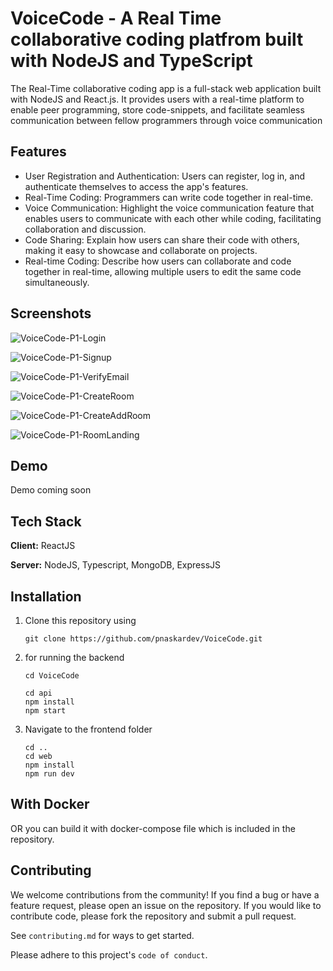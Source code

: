 
# VoiceCode - A Real Time collaborative coding platfrom built with NodeJS and TypeScript

The Real-Time collaborative coding app is a full-stack web application built with NodeJS and React.js. It provides users with a real-time platform to enable peer programming, store code-snippets, and facilitate seamless communication between fellow programmers through voice communication

## Features

- User Registration and Authentication: Users can register, log in, and authenticate themselves to access the app's features.
- Real-Time Coding: Programmers can write code together in real-time.
- Voice Communication: Highlight the voice communication feature that enables users to communicate with each other while coding, facilitating collaboration and discussion.
- Code Sharing: Explain how users can share their code with others, making it easy to showcase and collaborate on projects.
- Real-time Coding: Describe how users can collaborate and code together in real-time, allowing multiple users to edit the same code simultaneously.

## Screenshots

![VoiceCode-P1-Login](https://github.com/pnaskardev/VoiceCode/assets/71266237/0b1fe237-86be-470e-9a87-1a7c7b109e65)

![VoiceCode-P1-Signup](https://github.com/pnaskardev/VoiceCode/assets/71266237/00ef2625-1aff-4df8-984c-3f9173cf64a1)

![VoiceCode-P1-VerifyEmail](https://github.com/pnaskardev/VoiceCode/assets/71266237/5e0de314-de5f-45be-94cd-06be8cd9c2be)

![VoiceCode-P1-CreateRoom](https://github.com/pnaskardev/VoiceCode/assets/71266237/a408ce86-1dfe-4577-8111-a44ca363722f)

![VoiceCode-P1-CreateAddRoom](https://github.com/pnaskardev/VoiceCode/assets/71266237/0461c573-a31d-4ef3-a160-ca4ab70ed7e5)

![VoiceCode-P1-RoomLanding](https://github.com/pnaskardev/VoiceCode/assets/71266237/9fc6bb3a-4ccc-4222-b704-457f20b701d9)






## Demo

Demo coming soon

## Tech Stack

**Client:** ReactJS

**Server:** NodeJS, Typescript, MongoDB, ExpressJS

## Installation

1. Clone this repository using

   ```
   git clone https://github.com/pnaskardev/VoiceCode.git
   ```

2. for running the backend

   ```
   cd VoiceCode
   
   cd api
   npm install
   npm start
   ```

3. Navigate to the frontend folder

   ```
   cd ..
   cd web
   npm install 
   npm run dev
   ```

## With Docker

OR you can build it with docker-compose file which is included in the repository.

## Contributing

We welcome contributions from the community! If you find a bug or have a feature request, please open an issue on the repository. If you would like to contribute code, please fork the repository and submit a pull request.

See `contributing.md` for ways to get started.

Please adhere to this project's `code of conduct`.
